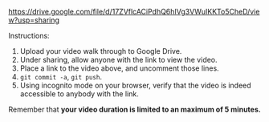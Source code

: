 https://drive.google.com/file/d/17ZVflcACiPdhQ6hIVg3VWuIKKTo5CheD/view?usp=sharing


Instructions:

1. Upload your video walk through to Google Drive.
2. Under sharing, allow anyone with the link to view the video.
3. Place a link to the video above, and uncomment those lines.
4. `git commit -a`, `git push`.
5. Using incognito mode on your browser, verify that the video is indeed accessible to anybody with the link.

Remember that **your video duration is limited to an maximum of 5 minutes.**   
